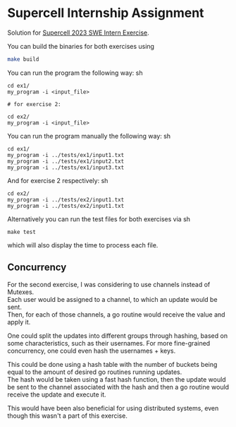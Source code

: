 # Supercell Internship Assignment
Solution for [Supercell 2023 SWE Intern Exercise](https://sc-id-intern-exercise.s3.us-east-1.amazonaws.com/intern.pdf).

You can build the binaries for both exercises using
```sh
make build
```

You can run the program the following way:
sh
```
cd ex1/     
my_program -i <input_file>

# for exercise 2:

cd ex2/     
my_program -i <input_file>
```


You can run the program manually the following way:
sh
```
cd ex1/
my_program -i ../tests/ex1/input1.txt
my_program -i ../tests/ex1/input2.txt
my_program -i ../tests/ex1/input3.txt
```

And for exercise 2 respectively:
sh
```
cd ex2/
my_program -i ../tests/ex2/input1.txt       
my_program -i ../tests/ex2/input1.txt
```


Alternatively you can run the test files for both exercises via
sh
```
make test
```
which will also display the time to process each file.


## Concurrency 
For the second exercise, I was considering to use channels instead of Mutexes.  
Each user would be assigned to a channel, to which an update would be sent.  
Then, for each of those channels, a go routine would receive the value and apply it.  

One could split the updates into different groups through hashing, based on some characteristics, such as their usernames.
For more fine-grained concurrency, one could even hash the usernames + keys.

This could be done using a hash table with the number of buckets being equal to the amount of desired go routines running updates.  
The hash would be taken using a fast hash function, then the update would be sent to the channel associated with the hash and then a go routine would receive the update and execute it.  

This would have been also beneficial for using distributed systems, even though this wasn't a part of this exercise.  
